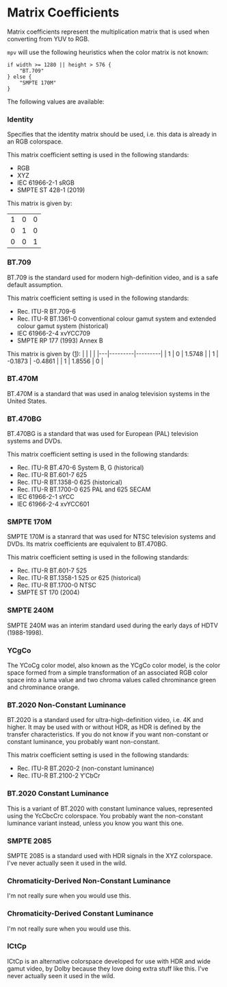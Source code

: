 # Matrix Coefficients

Matrix coefficients represent the multiplication matrix that is used when converting from YUV to RGB.

`mpv` will use the following heuristics when the color matrix is not known:

```
if width >= 1280 || height > 576 {
    "BT.709"
} else {
    "SMPTE 170M"
}
```

The following values are available:

### Identity

Specifies that the identity matrix should be used, i.e. this data is already in an RGB colorspace.

This matrix coefficient setting is used in the following standards:

- RGB
- XYZ
- IEC 61966-2-1 sRGB
- SMPTE ST 428-1 (2019)

This matrix is given by:

|   |   |   |
|---|---|---|
| 1 | 0 | 0 |
| 0 | 1 | 0 |
| 0 | 0 | 1 |

### BT.709

BT.709 is the standard used for modern high-definition video, and is a safe default assumption.

This matrix coefficient setting is used in the following standards:

- Rec. ITU-R BT.709-6
- Rec. ITU-R BT.1361-0 conventional colour gamut system and extended colour
  gamut system (historical)
- IEC 61966-2-4 xvYCC709
- SMPTE RP 177 (1993) Annex B

This matrix is given by ([1](https://en.wikipedia.org/w/index.php?title=YCbCr&oldid=1203379996)):
|   |         |         |
|---|---------|---------|
| 1 | 0       | 1.5748  |
| 1 | -0.1873 | -0.4861 |
| 1 | 1.8556  | 0       |

### BT.470M

BT.470M is a standard that was used in analog television systems in the United States.

### BT.470BG

BT.470BG is a standard that was used for European (PAL) television systems and DVDs.

This matrix coefficient setting is used in the following standards:

- Rec. ITU-R BT.470-6 System B, G (historical)
- Rec. ITU-R BT.601-7 625
- Rec. ITU-R BT.1358-0 625 (historical)
- Rec. ITU-R BT.1700-0 625 PAL and 625 SECAM
- IEC 61966-2-1 sYCC
- IEC 61966-2-4 xvYCC601

### SMPTE 170M

SMPTE 170M is a stanrard that was used for NTSC television systems and DVDs. Its matrix coefficients are equivalent to BT.470BG.

This matrix coefficient setting is used in the following standards:

- Rec. ITU-R BT.601-7 525
- Rec. ITU-R BT.1358-1 525 or 625 (historical)
- Rec. ITU-R BT.1700-0 NTSC
- SMPTE ST 170 (2004)

### SMPTE 240M

SMPTE 240M was an interim standard used during the early days of HDTV (1988-1998).

### YCgCo

The YCoCg color model, also known as the YCgCo color model,
is the color space formed from a simple transformation of
an associated RGB color space into a luma value and
two chroma values called chrominance green and chrominance orange.

### BT.2020 Non-Constant Luminance

BT.2020 is a standard used for ultra-high-definition video, i.e. 4K and higher. It may be used with or without HDR, as HDR is defined by the transfer characteristics. If you do not know if you want non-constant or constant luminance, you probably want non-constant.

This matrix coefficient setting is used in the following standards:

- Rec. ITU-R BT.2020-2 (non-constant luminance)
- Rec. ITU-R BT.2100-2 Y′CbCr

### BT.2020 Constant Luminance

This is a variant of BT.2020 with constant luminance values, represented using the YcCbcCrc colorspace. You probably want the non-constant luminance variant instead, unless you know you want this one.

### SMPTE 2085

SMPTE 2085 is a standard used with HDR signals in the XYZ colorspace. I've never actually seen it used in the wild.

### Chromaticity-Derived Non-Constant Luminance

I'm not really sure when you would use this.

### Chromaticity-Derived Constant Luminance

I'm not really sure when you would use this.

### ICtCp

ICtCp is an alternative colorspace developed for use with HDR and wide gamut video, by Dolby because they love doing extra stuff like this. I've never actually seen it used in the wild.
